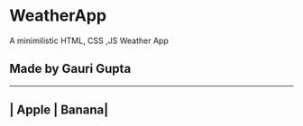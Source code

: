 # WeatherApp
A minimilistic HTML, CSS ,JS Weather App

## Made by Gauri Gupta

-----------------
| Apple | Banana|
-----------------